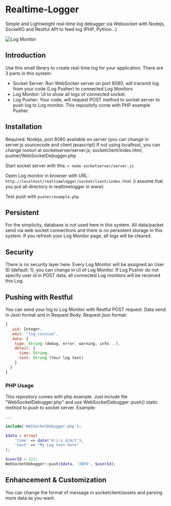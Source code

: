 # Realtime-Logger
Simple and Lightweight real-time log debugger via Websocket with Nodejs, SocketIO and Restful API to feed log (PHP, Python...)

![Log Monitor](http://bloghoctap.com/wp-content/uploads/2015/07/Screen-Shot-2015-07-14-at-11.03.09-AM.png "Sample Log screen in real-time mode")

## Introduction ##
Use this small library to create real-time log for your application. There are 3 parts in this system: 
* Socket Server: Run WebSocker server on port 8080, will transmit log from your code (Log Pusher) to connected Log Monitors
* Log Monitor: UI to show all logs of connected socket.
* Log Pusher: Your code, will request POST method to socket server to push log to Log monitor. This repositofy come with PHP example Pusher.

## Installation ##
Required: Nodejs, port 8080 available on server (you can change in server.js sourcecode and client javascript)
If not using localhost, you can change rooturl at socketserver/server.js, socketclient/index.html, pusher/WebSocketDebugger.php

Start socket server with this: `> node socketserver/server.js`

Open Log monitor in browser with URL: `http://localhost/realtimelogger/socketclient/index.html` (i assume that you put all directory in realtimelogger in www)

Test push with `pusher/example.php`

## Persistent ##
For the simplicity, database is not used here in this system. All data/packet send via web socket connections and there is no persistent storage in this system. If you refresh your Log Monitor page, all logs will be cleared.

## Security ##
There is no security layer here. Every Log Monitor will be assigned an User ID (default: 1), you can change in UI of Log Monitor. If Log Pusher do not specify user id in POST data, all connected Log monitors will be received this Log.

## Pushing with Restful ##
You can send your log to Log Monitor with Restful POST request. Data send in Json format and in Request Body. Request json format:
```javascript
{
  _uid: Integer,
  _emit: "log_receive",
  _data: {
    type: String (debug, error, warning, info...),
    detail: {
      time: String,
      text: String (Your log text)
    }
  }
}
```

### PHP Usage ###
This repository comes with php example. Just include file "WebSocketDebugger.php" and use WebSocketDebugger::push() static method to push to socket server. Example:

```php
...

include('WebSocketDebugger.php');

$data = array(
    'time' => date('H:i:s d/m/Y'),
    'text' => "My Log text here"
);

$userId = 123;
WebSocketDebugger::push($data, 'INFO', $userId);
```

## Enhancement & Customization ##
You can change the format of message in socketclient/assets and parsing more data as you want.
